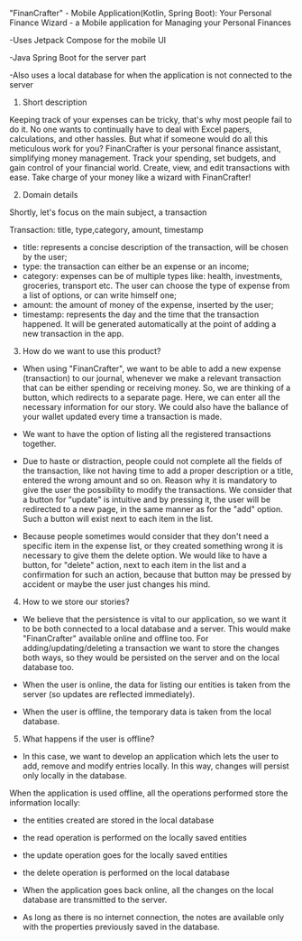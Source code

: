"FinanCrafter" - Mobile Application(Kotlin, Spring Boot): Your Personal Finance Wizard - a Mobile application for Managing your Personal Finances

-Uses Jetpack Compose for the mobile UI

-Java Spring Boot for the server part

-Also uses a local database for when the application is not connected to the server

1. Short description

Keeping track of your expenses can be tricky, that's why most people fail to do it. 
No one wants to continually have to deal with Excel papers, calculations, and other hassles. 
But what if someone would do all this meticulous work for you?
FinanCrafter is your personal finance assistant, simplifying money management. 
Track your spending, set budgets, and gain control of your financial world. Create, view, and edit transactions with ease. 
Take charge of your money like a wizard with FinanCrafter!

2. Domain details

Shortly, let's focus on the main subject, a transaction

Transaction: title, type,category, amount, timestamp

- title: represents a concise description of the transaction, will be chosen by the user;
- type: the transaction can either be an expense or an income;
- category: expenses can be of multiple types like: health, investments, groceries, transport etc. The user can choose the type of expense from a list of options, or can write himself one;
- amount: the amount of money of the expense, inserted by the user;
- timestamp: represents the day and the time that the transaction happened. It will be generated automatically at the point of adding a new transaction in the app.

3. How do we want to use this product?

- When using "FinanCrafter", we want to be able to add a new expense (transaction) to our journal, whenever we make a relevant transaction that can
be either spending or receiving money. So, we are thinking of a button, which redirects to a
separate page. Here, we can enter all the necessary information for our story. We could also have the ballance of your wallet updated every time
a transaction is made.

- We want to have the option of listing all the registered transactions together.

- Due to haste or distraction, people could not complete all the fields of the transaction, like not having time to add a proper description or a title,
entered the wrong amount and so on. Reason why it is mandatory to give the user the possibility to modify the transactions.
We consider that a button for "update" is intuitive and by pressing it, the user will be redirected to a new page,
in the same manner as for the "add" option. Such a button will exist next to each item in the list.

- Because people sometimes would consider that they don't need a specific item in the expense list, or they created
something wrong it is necessary to give them the delete option. 
We would like to have a button, for "delete" action, next to each item in the list and a confirmation for
such an action, because that button may be pressed by accident or maybe the user just changes his mind.

4. How to we store our stories?

- We believe that the persistence is vital to our application, so we want it to be both connected to
a local database and a server. This would make "FinanCrafter" available online and offline too. 
For adding/updating/deleting a transaction we want to store the changes both ways, so they would be persisted on the
server and on the local database too.

- When the user is online, the data for listing our entities is taken from the
server (so updates are reflected immediately).

- When the user is offline, the temporary data is taken from the local database.

5. What happens if the user is offline?

- In this case, we want to develop an application which lets the user to add, remove and modify entries locally.
In this way, changes will persist only locally in the database. 

When the application is used offline, all the operations performed store the information locally:
-	the entities created are stored in the local database
-	the read operation is performed on the locally saved entities
-	the update operation goes for the locally saved entities
-	the delete operation is performed on the local database

- When the application goes back online, all the changes on the local database are transmitted to the server.
 
- As long as there is no internet connection, the notes are available only with the properties
previously saved in the database.

